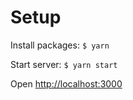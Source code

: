 # Setup

Install packages:
`$ yarn`

Start server:
`$ yarn start`

Open [http://localhost:3000](http://localhost:3000)
